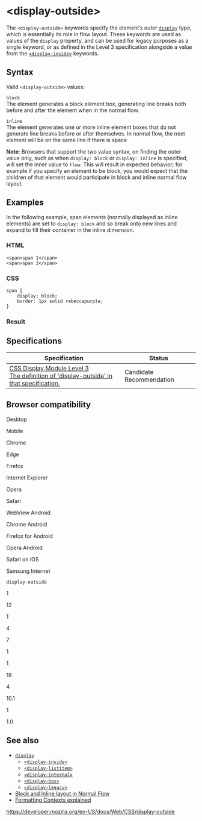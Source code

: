 # &lt;display-outside&gt;

The `<display-outside>` keywords specify the element’s outer [`display`](display) type, which is essentially its role in flow layout. These keywords are used as values of the `display` property, and can be used for legacy purposes as a single keyword, or as defined in the Level 3 specification alongside a value from the [`<display-inside>`](display-inside) keywords.

## Syntax

Valid `<display-outside>` values:

`block`  
The element generates a block element box, generating line breaks both before and after the element when in the normal flow.

`inline`  
The element generates one or more inline element boxes that do not generate line breaks before or after themselves. In normal flow, the next element will be on the same line if there is space

**Note**: Browsers that support the two value syntax, on finding the outer value only, such as when `display: block` or `display: inline` is specified, will set the inner value to `flow`. This will result in expected behavior; for example if you specify an element to be block, you would expect that the children of that element would participate in block and inline normal flow layout.

## Examples

In the following example, span elements (normally displayed as inline elements) are set to `display: block` and so break onto new lines and expand to fill their container in the inline dimension.

### HTML

    <span>span 1</span>
    <span>span 2</span>

### CSS

    span {
        display: block;
        border: 1px solid rebeccapurple;
    }

### Result

## Specifications

<table><thead><tr class="header"><th>Specification</th><th>Status</th></tr></thead><tbody><tr class="odd"><td><a href="https://drafts.csswg.org/css-display/#typedef-display-outside">CSS Display Module Level 3<br />
<span class="small">The definition of 'display-outside' in that specification.</span></a></td><td><span class="spec-cr">Candidate Recommendation</span></td></tr></tbody></table>

## Browser compatibility

Desktop

Mobile

Chrome

Edge

Firefox

Internet Explorer

Opera

Safari

WebView Android

Chrome Android

Firefox for Android

Opera Android

Safari on IOS

Samsung Internet

`display-outside`

1

12

1

4

7

1

1

18

4

10.1

1

1.0

## See also

- [`display`](display)
  - [`<display-inside>`](display-inside)
  - [`<display-listitem>`](display-listitem)
  - [`<display-internal>`](display-internal)
  - [`<display-box>`](display-box)
  - [`<display-legacy>`](display-legacy)
- [Block and Inline layout in Normal Flow](css_flow_layout/block_and_inline_layout_in_normal_flow)
- [Formatting Contexts explained](css_flow_layout/intro_to_formatting_contexts)

<a href="https://developer.mozilla.org/en-US/docs/Web/CSS/display-outside" class="_attribution-link">https://developer.mozilla.org/en-US/docs/Web/CSS/display-outside</a>

